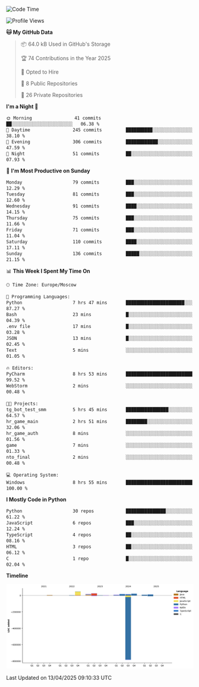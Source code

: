 <!--START_SECTION:waka-->
![Code Time](http://img.shields.io/badge/Code%20Time-653%20hrs%2028%20mins-blue)

![Profile Views](http://img.shields.io/badge/Profile%20Views-2-blue)

**🐱 My GitHub Data** 

> 📦 64.0 kB Used in GitHub's Storage 
 > 
> 🏆 74 Contributions in the Year 2025
 > 
> 💼 Opted to Hire
 > 
> 📜 8 Public Repositories 
 > 
> 🔑 26 Private Repositories 
 > 
**I'm a Night 🦉** 

```text
🌞 Morning                41 commits          ██░░░░░░░░░░░░░░░░░░░░░░░   06.38 % 
🌆 Daytime                245 commits         ██████████░░░░░░░░░░░░░░░   38.10 % 
🌃 Evening                306 commits         ████████████░░░░░░░░░░░░░   47.59 % 
🌙 Night                  51 commits          ██░░░░░░░░░░░░░░░░░░░░░░░   07.93 % 
```
📅 **I'm Most Productive on Sunday** 

```text
Monday                   79 commits          ███░░░░░░░░░░░░░░░░░░░░░░   12.29 % 
Tuesday                  81 commits          ███░░░░░░░░░░░░░░░░░░░░░░   12.60 % 
Wednesday                91 commits          ████░░░░░░░░░░░░░░░░░░░░░   14.15 % 
Thursday                 75 commits          ███░░░░░░░░░░░░░░░░░░░░░░   11.66 % 
Friday                   71 commits          ███░░░░░░░░░░░░░░░░░░░░░░   11.04 % 
Saturday                 110 commits         ████░░░░░░░░░░░░░░░░░░░░░   17.11 % 
Sunday                   136 commits         █████░░░░░░░░░░░░░░░░░░░░   21.15 % 
```


📊 **This Week I Spent My Time On** 

```text
🕑︎ Time Zone: Europe/Moscow

💬 Programming Languages: 
Python                   7 hrs 47 mins       ██████████████████████░░░   87.27 % 
Bash                     23 mins             █░░░░░░░░░░░░░░░░░░░░░░░░   04.39 % 
.env file                17 mins             █░░░░░░░░░░░░░░░░░░░░░░░░   03.28 % 
JSON                     13 mins             █░░░░░░░░░░░░░░░░░░░░░░░░   02.45 % 
Text                     5 mins              ░░░░░░░░░░░░░░░░░░░░░░░░░   01.05 % 

🔥 Editors: 
PyCharm                  8 hrs 53 mins       █████████████████████████   99.52 % 
WebStorm                 2 mins              ░░░░░░░░░░░░░░░░░░░░░░░░░   00.48 % 

🐱‍💻 Projects: 
tg_bot_test_smm          5 hrs 45 mins       ████████████████░░░░░░░░░   64.57 % 
hr_game_main             2 hrs 51 mins       ████████░░░░░░░░░░░░░░░░░   32.06 % 
hr_game_auth             8 mins              ░░░░░░░░░░░░░░░░░░░░░░░░░   01.56 % 
game                     7 mins              ░░░░░░░░░░░░░░░░░░░░░░░░░   01.33 % 
nto_final                2 mins              ░░░░░░░░░░░░░░░░░░░░░░░░░   00.48 % 

💻 Operating System: 
Windows                  8 hrs 55 mins       █████████████████████████   100.00 % 
```

**I Mostly Code in Python** 

```text
Python                   30 repos            ███████████████░░░░░░░░░░   61.22 % 
JavaScript               6 repos             ███░░░░░░░░░░░░░░░░░░░░░░   12.24 % 
TypeScript               4 repos             ██░░░░░░░░░░░░░░░░░░░░░░░   08.16 % 
HTML                     3 repos             ██░░░░░░░░░░░░░░░░░░░░░░░   06.12 % 
C                        1 repo              █░░░░░░░░░░░░░░░░░░░░░░░░   02.04 % 
```



**Timeline**

![Lines of Code chart](https://raw.githubusercontent.com/adlemx/adlemx/main/assets/bar_graph.png)


 Last Updated on 13/04/2025 09:10:33 UTC
<!--END_SECTION:waka-->
